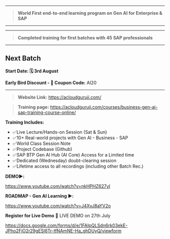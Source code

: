 -------------------------------------------------------------------
> **World First end-to-end learning program on Gen AI for Enterprise & SAP**

-------------------------------------------------------------------

-------------------------------------------------------------------
> **Completed training for first batches with 45 SAP professionals**

-------------------------------------------------------------------
## **Next Batch**

**Start Date: 🗓️ 3rd August**

**Early Bird Discount - 🔖 Coupon Code:**
AI20

-------------------------------------------------------------------
> **Website Link:**
https://acloudguruji.com/

> **Training page:**
https://acloudguruji.com/courses/business-gen-ai-sap-training-course-online/


**Training Includes:**
* ✅Live Lecture/Hands-on Session (Sat & Sun)
* ✅10+ Real-world projects with Gen AI - Business - SAP
* ✅World Class Session Note
* ✅Project Codebase (Github)
* ✅SAP BTP Gen AI Hub (AI Core) Access for a Limited time
* ✅Dedicated (Wednesday) doubt-clearing session
* ✅Lifetime access to all recordings (including other Batch Rec.)


**DEMO▶️:**

https://www.youtube.com/watch?v=nkHPHZ627yI


**ROADMAP - Gen AI Learning ▶️:**

https://www.youtube.com/watch?v=J4XvJ8aYV2o


**Register for Live Demo**
  🔴  LIVE DEMO on 27th July

https://docs.google.com/forms/d/e/1FAIpQLSdn6rk03ekE-JPho2FjO2r29gESl6Tr-tfNAmNE-Ha_ghDUyQ/viewform 

